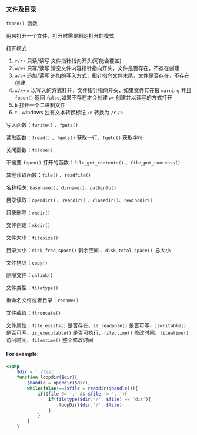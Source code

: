 ### 文件及目录



`fopen() `函数

用来打开一个文件，打开时需要制定打开的模式

打开模式： 

1. `r/r+` 只读/读写 文件指针指向开头(可能会覆盖)
2. `w/w+` 只写/读写 清空文件内容指针指向开头，文件是否存在，不存在创建
3. `a/a+` 追加/读写 追加的写入方式，指针指向文件末尾，文件是否存在，不存在创建
4. `x/x+` `w` 以写入的方式打开，文件指针指向开头，如果文件存在报 `warning` 并且 `fopen()` 返回 `false`,如果不存在才会创建 `w+` 创建并以读写的方式打开
5. `b` 打开一个二进制文件
6. `t ` windows 独有文本转换标记 `/n` 转换为 `/r` `/n`



写入函数：`fwrite()` 、`fputs()`

读取函数：`fread()` 、`fgets()` 获取一行、`fgetc()` 获取字符

关闭函数：`fclose()`

不需要 `fopen()` 打开的函数：`file_get_contents()` 、`file_put_contents()`

其他读取函数：`file()` 、`readfile()`

名称相关: `basename()`、`dirname()`、`pathinfo()`

目录读取：`opendir()` 、`reandir()` 、`closedir()`、`rewinddir()`

目录删除：`rmdir()`

文件创建：`mkdir()`

文件大小：`filesize()`

目录大小：`disk_free_space()` 剩余空间 、`disk_total_space() `总大小

文件拷贝：`copy()`

删除文件：`unlink()`

文件类型：`filetype()`

 重命名文件或者目录：`rename()`

文件截取：`ftruncate()`

文件属性：`file_exists()` 是否存在、`is_readable()` 是否可写、`iswritable()` 是否可写、`is_executable()` 是否可执行、`filectime()` 修改时间、`fileatime()` 访问时间、`filemtime()` 整个修改时间



#### For example:

```php
<?php
    $dir = './test'
    function loopdir($dir){
    	$handle = opendir($dir);
    	while(false!==($file = readdir($handle))){
        	if($file != '.' && $file != '..'){
            	if(filetype($dir.'/'. $file) == 'dir'){
                	loopDir($dir.'/'. $file);
            	}
        	}
    	}
	}
```









